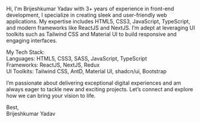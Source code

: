 Hi, I'm Brijeshkumar Yadav with 3+ years of experience in front-end development, I specialize in creating sleek and user-friendly web applications. My expertise includes HTML5, CSS3, JavaScript, TypeScript, and modern frameworks like ReactJS and NextJS. I’m adept at leveraging UI toolkits such as Tailwind CSS and Material UI to build responsive and engaging interfaces.

My Tech Stack: <br/>
Languages: HTML5, CSS3, SASS, JavaScript, TypeScript <br/>
Frameworks: ReactJS, NextJS, Redux <br/>
UI Toolkits: Tailwind CSS, AntD, Material UI, shadcn/ui, Bootstrap <br/>

I’m passionate about delivering exceptional digital experiences and am always eager to tackle new and exciting projects. Let’s connect and explore how we can bring your vision to life.

Best, <br/>
Brijeshkumar Yadav
